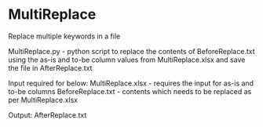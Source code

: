 # MultiReplace
Replace multiple keywords in a file

MultiReplace.py - python script to replace the contents of BeforeReplace.txt using the as-is and to-be column values from MultiReplace.xlsx and save the file in AfterReplace.txt

Input required for below:
MultiReplace.xlsx - requires the input for as-is and to-be columns
BeforeReplace.txt - contents which needs to be replaced as per MultiReplace.xlsx

Output:
AfterReplace.txt
